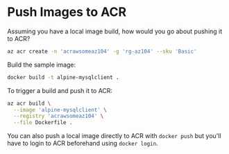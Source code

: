 # Push Images to ACR

Assuming you have a local image build, how would you go about pushing it to ACR?

```sh
az acr create -n 'acrawsomeaz104' -g 'rg-az104' --sku 'Basic'
```

Build the sample image:

```sh
docker build -t alpine-mysqlclient .
```

To trigger a build and push it to ACR:

```sh
az acr build \
  --image 'alpine-mysqlclient' \
  --registry 'acrawsomeaz104' \
  --file Dockerfile .
```

You can also push a local image directly to ACR with `docker push` but you'll have to login to ACR beforehand using `docker login`.